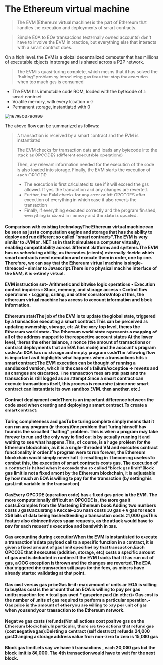 # The Ethereum virtual machine

> The EVM (Ethereum virtual machine) is the part of Ethereum that handles the execution and deployments of smart contracts.

> Simple EOA to EOA transactions (externally owned accounts) don't have to involve the EVM in practice, but everything else that interacts with a smart contract does.

On a high level, the EVM is a global decentralized computer that has millions of executable objects in storage and is shared across a P2P network.

> The EVM is quasi-turing complete, which means that it has solved the "halting" problem by introducing gas fees that stop the execution when too much gas is consumed

* The EVM has immutable code ROM, loaded with the bytecode of a smart contract
* Volatile memory, with every location = 0
* Permanent storage, instantiated with 0

![1679503790999](<../Mastering Ethereum Book/image/Chapter13-Evm/1679503790999.png>)

The above flow can be summarized as follows:

> A transaction is received by a smart contract and the EVM is instantiated
>
> The EVM checks for transaction data and loads any bytecode into the stack as OPCODES (different executable operations)
>
> Then, any relevant information needed for the execution of the code is also loaded into storage. Finally, the EVM starts the execution of each OPCODE:
>
> * The execution is first calculated to see if it will exceed the gas allowed. If yes, the transaction and any changes are reverted.
> * Further, the EVM checks for any error or left OPCODES after execution of everything in which case it also reverts the transaction
> * Finally, if everything executed correctly and the program finished, everything is stored in memory and the state is updated.

#### Comparison with existing technologyThe Ethereum virtual machine can be seen as just a computation engine and storage that has the ability to deploy and run different so called "smart contracts".The EVM is very similar to JVM or .NET as in that it simulates a computer virtually, enabling compatitability across different platforms and systems.The EVM has no scheduling ability, as the nodes (clients) externally decide which smart contracts need execution and execute them in order, one by one. Therefore, we can say that the Ethereum virtual machine is single-threaded - similar to Javascript.There is no physical machine interface of the EVM, it is entirely virtual.

#### EVM instruction set• Arithmetic and bitwise logic operations • Execution context inquiries • Stack, memory, and storage access • Control flow operations • Logging, calling, and other operatorsOntop of this, the ethereum virtual machine has access to account information and block information.

#### Ethereum stateThe job of the EVM is to update the global state, triggered by a transaction executing a smart contract.This can be perceived as updating ownership, storage, etc.At the very top level, theres the Ethereum world state. The Ethereum world state represents a mapping of all of the address mapped to the respective account states.At the lower level, theres the ether balance, a nonce (the amount of transactions or contract deployments that an EOA has made) and the account's program code.An EOA has no storage and empty program codeThe following flow is important as it highlights what happens when a transactions hits a smart contract:The EVM execution can be thought of running a sandboxed version, which in the case of a failure/exception -> reverts and all changes are discarded. The transaction fees are still paid and the transaction is still logged as an attempt.Since a smart contract can execute transactions itself, this process is recursive (since one smart contract can instantiate its own sandbox EVM, then another, etc.)

#### Contract deployment codeThere is an important difference between the code used when creating and deploying a smart contract.To create a smart contract:

#### Turing completeness and gasTo be turing complete simply means that it can run any program (in theory)One problem that Turing himself has found is the so called "halting" problem. This is when a program may take forever to run and the only way to find out is by actually running it and waiting to see what happens.This, of course, is a huge problem for the Ethereum blockchain, as it is a single-threaded VM and executes contract functionality in order.If a program were to run forever, the Ethereum blockchain would simply never halt -> resulting in it becoming uselessTo combat this, the execution of smart contracts costs gas. The execution of a contract is halted when it exceeds the so called "block gas limit"Block gas limit is not a fixed amont by the Ethereum blockchain, it is adjustable by how much an EOA is willing to pay for the transaction (by setting his gasLimit variable in the transaction)

#### GasEvery OPCODE (operation code) has a fixed gas price in the EVM. The more computationally difficult an OPCODE is, the more gas it costs.Examples from the Mastering Ethereum book:Adding two numbers costs 3 gasCalculating a Keccak-256 hash costs 30 gas + 6 gas for each 256 bits of data being hashedSending a transaction costs 21,000 gasThis feature also disincentivizes spam requests, as the attack would have to pay for each request's execution and bandwith in gas.

#### Gas accounting during executionWhen the EVM is instantiated to execute a transaction's data payload call to a specific function in a contract, it is given a fixed amount of gas limit specified by that transaction.Each OPCODE that it executes (addition, storage, etc) costs a specific amount of gas and is deducted in runtime.If the EVM tracks that it has run out of gas, a OOG exception is thrown and the changes are reverted.The EOA that triggered the transaction still pays for the fees, as miners have already started validating at that point.

#### Gas cost versus gas priceGas limit: max amount of units an EOA is willing to buyGas cost is the amount that an EOA is willing to pay per gas unittransaction fee = total gas used \* gas price paid (in ether)• Gas cost is the number of units of gas required to perform a particular operation.• Gas price is the amount of ether you are willing to pay per unit of gas when yousend your transaction to the Ethereum network.

**Negative gas costs (refunds)Not all actions cost positve gas on the Ethereum blockchain.In particular, there are two actions that refund gas (cost negative gas):Deleting a contract (self destruct) refunds 24,000 gasChanging a storage address value from non-zero to zero is 15,000 gas**

#### Block gas limitLets say we have 5 transactions , each 20,000 gas but the block limit is 80,000. The 4th transaction would have to wait for the next block.
